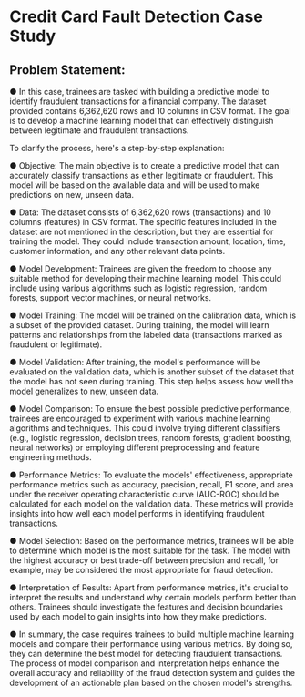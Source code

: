 # Credit Card Fault Detection Case Study

## Problem Statement:

●	In this case, trainees are tasked with building a predictive model to identify fraudulent transactions for a financial company. The dataset provided contains 6,362,620 rows and 10 columns in CSV format. The goal is to develop a machine learning model that can effectively distinguish between legitimate and fraudulent transactions.

To clarify the process, here's a step-by-step explanation:

●	Objective: The main objective is to create a predictive model that can accurately classify transactions as either legitimate or fraudulent. This model will be based on the available data and will be used to make predictions on new, unseen data.

●	Data: The dataset consists of 6,362,620 rows (transactions) and 10 columns (features) in CSV format. The specific features included in the dataset are not mentioned in the description, but they are essential for training the model. They could include transaction amount, location, time, customer information, and any other relevant data points.

●	Model Development: Trainees are given the freedom to choose any suitable method for developing their machine learning model. This could include using various algorithms such as logistic regression, random forests, support vector machines, or neural networks.

●	Model Training: The model will be trained on the calibration data, which is a subset of the provided dataset. During training, the model will learn patterns and relationships from the labeled data (transactions marked as fraudulent or legitimate).

●	Model Validation: After training, the model's performance will be evaluated on the validation data, which is another subset of the dataset that the model has not seen during training. This step helps assess how well the model generalizes to new, unseen data.

●	Model Comparison: To ensure the best possible predictive performance, trainees are encouraged to experiment with various machine learning algorithms and techniques. This could involve trying different classifiers (e.g., logistic regression, decision trees, random forests, gradient boosting, neural networks) or employing different preprocessing and feature engineering methods.

●	Performance Metrics: To evaluate the models' effectiveness, appropriate performance metrics such as accuracy, precision, recall, F1 score, and area under the receiver operating characteristic curve (AUC-ROC) should be calculated for each model on the validation data. These metrics will provide insights into how well each model performs in identifying fraudulent transactions.

●	Model Selection: Based on the performance metrics, trainees will be able to determine which model is the most suitable for the task. The model with the highest accuracy or best trade-off between precision and recall, for example, may be considered the most appropriate for fraud detection.

●	Interpretation of Results: Apart from performance metrics, it's crucial to interpret the results and understand why certain models perform better than others. Trainees should investigate the features and decision boundaries used by each model to gain insights into how they make predictions.	

●	In summary, the case requires trainees to build multiple machine learning models and compare their performance using various metrics. By doing so, they can determine the best model for detecting fraudulent transactions. The process of model comparison and interpretation helps enhance the overall accuracy and reliability of the fraud detection system and guides the development of an actionable plan based on the chosen model's strengths.
